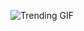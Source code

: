 
<!-- GIF_SECTION -->
![Trending GIF](https://media1.giphy.com/media/v1.Y2lkPThiYjIxNzcyZXhseWhkbzY2Y2o4YXd3NWdzbDMwcGM0YmVnemJ6Zm00aGg4cWl0diZlcD12MV9naWZzX3NlYXJjaCZjdD1n/GtZbEjCA68cR37dXBy/giphy.gif)
<!-- END_GIF_SECTION -->
